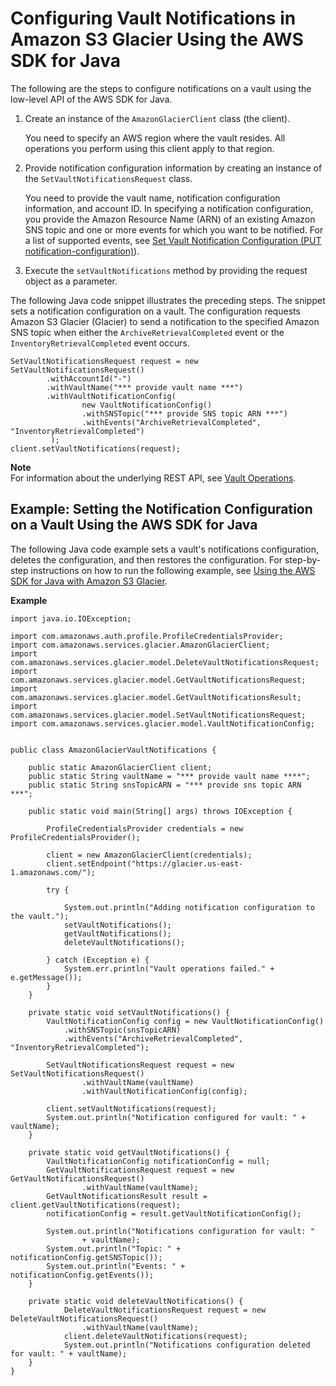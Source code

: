 # Configuring Vault Notifications in Amazon S3 Glacier Using the AWS SDK for Java<a name="configuring-notifications-sdk-java"></a>

The following are the steps to configure notifications on a vault using the low\-level API of the AWS SDK for Java\.

1. Create an instance of the `AmazonGlacierClient` class \(the client\)\. 

   You need to specify an AWS region where the vault resides\. All operations you perform using this client apply to that region\. 

1. Provide notification configuration information by creating an instance of the `SetVaultNotificationsRequest` class\.

   You need to provide the vault name, notification configuration information, and account ID\. In specifying a notification configuration, you provide the Amazon Resource Name \(ARN\) of an existing Amazon SNS topic and one or more events for which you want to be notified\. For a list of supported events, see [Set Vault Notification Configuration \(PUT notification\-configuration\)](api-vault-notifications-put.md)\)\.

1. Execute the `setVaultNotifications` method by providing the request object as a parameter\. 

The following Java code snippet illustrates the preceding steps\. The snippet sets a notification configuration on a vault\. The configuration requests Amazon S3 Glacier \(Glacier\) to send a notification to the specified Amazon SNS topic when either the `ArchiveRetrievalCompleted` event or the `InventoryRetrievalCompleted` event occurs\.

```
SetVaultNotificationsRequest request = new SetVaultNotificationsRequest()
        .withAccountId("-")
        .withVaultName("*** provide vault name ***")
        .withVaultNotificationConfig(
                new VaultNotificationConfig()
                .withSNSTopic("*** provide SNS topic ARN ***")
                .withEvents("ArchiveRetrievalCompleted", "InventoryRetrievalCompleted")
         );
client.setVaultNotifications(request);
```

**Note**  
For information about the underlying REST API, see [Vault Operations](vault-operations.md)\.

## Example: Setting the Notification Configuration on a Vault Using the AWS SDK for Java<a name="configuring-notifications-sdk-java-example"></a>

The following Java code example sets a vault's notifications configuration, deletes the configuration, and then restores the configuration\. For step\-by\-step instructions on how to run the following example, see [Using the AWS SDK for Java with Amazon S3 Glacier](using-aws-sdk-for-java.md)\. 

**Example**  

```
import java.io.IOException;

import com.amazonaws.auth.profile.ProfileCredentialsProvider;
import com.amazonaws.services.glacier.AmazonGlacierClient;
import com.amazonaws.services.glacier.model.DeleteVaultNotificationsRequest;
import com.amazonaws.services.glacier.model.GetVaultNotificationsRequest;
import com.amazonaws.services.glacier.model.GetVaultNotificationsResult;
import com.amazonaws.services.glacier.model.SetVaultNotificationsRequest;
import com.amazonaws.services.glacier.model.VaultNotificationConfig;


public class AmazonGlacierVaultNotifications {

    public static AmazonGlacierClient client;
    public static String vaultName = "*** provide vault name ****";
    public static String snsTopicARN = "*** provide sns topic ARN ***";

    public static void main(String[] args) throws IOException {

    	ProfileCredentialsProvider credentials = new ProfileCredentialsProvider();

        client = new AmazonGlacierClient(credentials);        
        client.setEndpoint("https://glacier.us-east-1.amazonaws.com/");

        try {

            System.out.println("Adding notification configuration to the vault.");
            setVaultNotifications();
            getVaultNotifications();
            deleteVaultNotifications();
            
        } catch (Exception e) {
            System.err.println("Vault operations failed." + e.getMessage());
        }
    }

    private static void setVaultNotifications() {
        VaultNotificationConfig config = new VaultNotificationConfig()
            .withSNSTopic(snsTopicARN)
            .withEvents("ArchiveRetrievalCompleted", "InventoryRetrievalCompleted");
        
        SetVaultNotificationsRequest request = new SetVaultNotificationsRequest()
                .withVaultName(vaultName)
                .withVaultNotificationConfig(config);
                                
        client.setVaultNotifications(request);
        System.out.println("Notification configured for vault: " + vaultName);
    }

    private static void getVaultNotifications() {
        VaultNotificationConfig notificationConfig = null;
        GetVaultNotificationsRequest request = new GetVaultNotificationsRequest()
                .withVaultName(vaultName);
        GetVaultNotificationsResult result = client.getVaultNotifications(request);
        notificationConfig = result.getVaultNotificationConfig();

        System.out.println("Notifications configuration for vault: "
                + vaultName);
        System.out.println("Topic: " + notificationConfig.getSNSTopic());
        System.out.println("Events: " + notificationConfig.getEvents());
    }

    private static void deleteVaultNotifications() {
            DeleteVaultNotificationsRequest request = new DeleteVaultNotificationsRequest()
                .withVaultName(vaultName);
            client.deleteVaultNotifications(request);
            System.out.println("Notifications configuration deleted for vault: " + vaultName);
    }
}
```